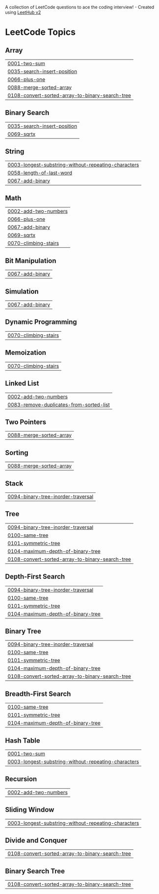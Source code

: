 A collection of LeetCode questions to ace the coding interview! - Created using [LeetHub v2](https://github.com/arunbhardwaj/LeetHub-2.0)
<!---LeetCode Topics Start-->
# LeetCode Topics
## Array
|  |
| ------- |
| [0001-two-sum](https://github.com/plecmaciej/Leetcode-solutions/tree/master/0001-two-sum) |
| [0035-search-insert-position](https://github.com/plecmaciej/Leetcode-solutions/tree/master/0035-search-insert-position) |
| [0066-plus-one](https://github.com/plecmaciej/Leetcode-solutions/tree/master/0066-plus-one) |
| [0088-merge-sorted-array](https://github.com/plecmaciej/Leetcode-solutions/tree/master/0088-merge-sorted-array) |
| [0108-convert-sorted-array-to-binary-search-tree](https://github.com/plecmaciej/Leetcode-solutions/tree/master/0108-convert-sorted-array-to-binary-search-tree) |
## Binary Search
|  |
| ------- |
| [0035-search-insert-position](https://github.com/plecmaciej/Leetcode-solutions/tree/master/0035-search-insert-position) |
| [0069-sqrtx](https://github.com/plecmaciej/Leetcode-solutions/tree/master/0069-sqrtx) |
## String
|  |
| ------- |
| [0003-longest-substring-without-repeating-characters](https://github.com/plecmaciej/Leetcode-solutions/tree/master/0003-longest-substring-without-repeating-characters) |
| [0058-length-of-last-word](https://github.com/plecmaciej/Leetcode-solutions/tree/master/0058-length-of-last-word) |
| [0067-add-binary](https://github.com/plecmaciej/Leetcode-solutions/tree/master/0067-add-binary) |
## Math
|  |
| ------- |
| [0002-add-two-numbers](https://github.com/plecmaciej/Leetcode-solutions/tree/master/0002-add-two-numbers) |
| [0066-plus-one](https://github.com/plecmaciej/Leetcode-solutions/tree/master/0066-plus-one) |
| [0067-add-binary](https://github.com/plecmaciej/Leetcode-solutions/tree/master/0067-add-binary) |
| [0069-sqrtx](https://github.com/plecmaciej/Leetcode-solutions/tree/master/0069-sqrtx) |
| [0070-climbing-stairs](https://github.com/plecmaciej/Leetcode-solutions/tree/master/0070-climbing-stairs) |
## Bit Manipulation
|  |
| ------- |
| [0067-add-binary](https://github.com/plecmaciej/Leetcode-solutions/tree/master/0067-add-binary) |
## Simulation
|  |
| ------- |
| [0067-add-binary](https://github.com/plecmaciej/Leetcode-solutions/tree/master/0067-add-binary) |
## Dynamic Programming
|  |
| ------- |
| [0070-climbing-stairs](https://github.com/plecmaciej/Leetcode-solutions/tree/master/0070-climbing-stairs) |
## Memoization
|  |
| ------- |
| [0070-climbing-stairs](https://github.com/plecmaciej/Leetcode-solutions/tree/master/0070-climbing-stairs) |
## Linked List
|  |
| ------- |
| [0002-add-two-numbers](https://github.com/plecmaciej/Leetcode-solutions/tree/master/0002-add-two-numbers) |
| [0083-remove-duplicates-from-sorted-list](https://github.com/plecmaciej/Leetcode-solutions/tree/master/0083-remove-duplicates-from-sorted-list) |
## Two Pointers
|  |
| ------- |
| [0088-merge-sorted-array](https://github.com/plecmaciej/Leetcode-solutions/tree/master/0088-merge-sorted-array) |
## Sorting
|  |
| ------- |
| [0088-merge-sorted-array](https://github.com/plecmaciej/Leetcode-solutions/tree/master/0088-merge-sorted-array) |
## Stack
|  |
| ------- |
| [0094-binary-tree-inorder-traversal](https://github.com/plecmaciej/Leetcode-solutions/tree/master/0094-binary-tree-inorder-traversal) |
## Tree
|  |
| ------- |
| [0094-binary-tree-inorder-traversal](https://github.com/plecmaciej/Leetcode-solutions/tree/master/0094-binary-tree-inorder-traversal) |
| [0100-same-tree](https://github.com/plecmaciej/Leetcode-solutions/tree/master/0100-same-tree) |
| [0101-symmetric-tree](https://github.com/plecmaciej/Leetcode-solutions/tree/master/0101-symmetric-tree) |
| [0104-maximum-depth-of-binary-tree](https://github.com/plecmaciej/Leetcode-solutions/tree/master/0104-maximum-depth-of-binary-tree) |
| [0108-convert-sorted-array-to-binary-search-tree](https://github.com/plecmaciej/Leetcode-solutions/tree/master/0108-convert-sorted-array-to-binary-search-tree) |
## Depth-First Search
|  |
| ------- |
| [0094-binary-tree-inorder-traversal](https://github.com/plecmaciej/Leetcode-solutions/tree/master/0094-binary-tree-inorder-traversal) |
| [0100-same-tree](https://github.com/plecmaciej/Leetcode-solutions/tree/master/0100-same-tree) |
| [0101-symmetric-tree](https://github.com/plecmaciej/Leetcode-solutions/tree/master/0101-symmetric-tree) |
| [0104-maximum-depth-of-binary-tree](https://github.com/plecmaciej/Leetcode-solutions/tree/master/0104-maximum-depth-of-binary-tree) |
## Binary Tree
|  |
| ------- |
| [0094-binary-tree-inorder-traversal](https://github.com/plecmaciej/Leetcode-solutions/tree/master/0094-binary-tree-inorder-traversal) |
| [0100-same-tree](https://github.com/plecmaciej/Leetcode-solutions/tree/master/0100-same-tree) |
| [0101-symmetric-tree](https://github.com/plecmaciej/Leetcode-solutions/tree/master/0101-symmetric-tree) |
| [0104-maximum-depth-of-binary-tree](https://github.com/plecmaciej/Leetcode-solutions/tree/master/0104-maximum-depth-of-binary-tree) |
| [0108-convert-sorted-array-to-binary-search-tree](https://github.com/plecmaciej/Leetcode-solutions/tree/master/0108-convert-sorted-array-to-binary-search-tree) |
## Breadth-First Search
|  |
| ------- |
| [0100-same-tree](https://github.com/plecmaciej/Leetcode-solutions/tree/master/0100-same-tree) |
| [0101-symmetric-tree](https://github.com/plecmaciej/Leetcode-solutions/tree/master/0101-symmetric-tree) |
| [0104-maximum-depth-of-binary-tree](https://github.com/plecmaciej/Leetcode-solutions/tree/master/0104-maximum-depth-of-binary-tree) |
## Hash Table
|  |
| ------- |
| [0001-two-sum](https://github.com/plecmaciej/Leetcode-solutions/tree/master/0001-two-sum) |
| [0003-longest-substring-without-repeating-characters](https://github.com/plecmaciej/Leetcode-solutions/tree/master/0003-longest-substring-without-repeating-characters) |
## Recursion
|  |
| ------- |
| [0002-add-two-numbers](https://github.com/plecmaciej/Leetcode-solutions/tree/master/0002-add-two-numbers) |
## Sliding Window
|  |
| ------- |
| [0003-longest-substring-without-repeating-characters](https://github.com/plecmaciej/Leetcode-solutions/tree/master/0003-longest-substring-without-repeating-characters) |
## Divide and Conquer
|  |
| ------- |
| [0108-convert-sorted-array-to-binary-search-tree](https://github.com/plecmaciej/Leetcode-solutions/tree/master/0108-convert-sorted-array-to-binary-search-tree) |
## Binary Search Tree
|  |
| ------- |
| [0108-convert-sorted-array-to-binary-search-tree](https://github.com/plecmaciej/Leetcode-solutions/tree/master/0108-convert-sorted-array-to-binary-search-tree) |
<!---LeetCode Topics End-->